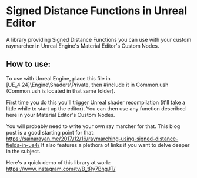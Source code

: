 # Signed Distance Functions in Unreal Editor
A library providing Signed Distance Functions you can use with your custom raymarcher in Unreal Engine's Material Editor's Custom Nodes. 

## How to use:
To use with Unreal Engine, place this file in [UE_4.24]\Engine\Shaders\Private\, then #include it in Common.ush (Common.ush is located in that same folder).

First time you do this you'll trigger Unreal shader recompilation (it'll take a little while to start up the editor).
You can then use any function described here in your Material Editor's Custom Nodes.

You will probably need to write your own ray marcher for that. This blog post is a good starting point for that: https://sainarayan.me/2017/12/16/raymarching-using-signed-distance-fields-in-ue4/
It also features a plethora of links if you want to delve deeper in the subject.

Here's a quick demo of this library at work: https://www.instagram.com/tv/B_tRy7BhgJT/


